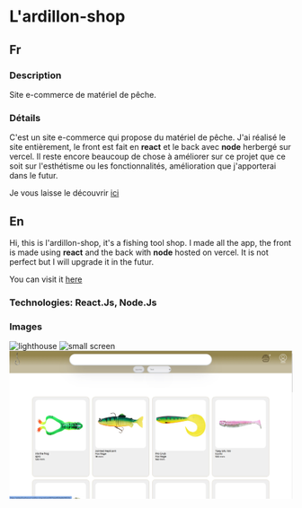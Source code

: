 # L'ardillon-shop

## Fr

### Description

Site e-commerce de matériel de pêche.

### Détails

C'est un site e-commerce qui propose du matériel de pêche. J'ai réalisé le site entièrement, le front est fait en **react** et le back avec **node** herbergé sur vercel.
Il reste encore beaucoup de chose à améliorer sur ce projet que ce soit sur l'esthétisme ou les fonctionnalités, amélioration que j'apporterai dans le futur.

Je vous laisse le découvrir [ici](https://seblau02.github.io/l-ardillon-shop/)

## En

Hi, this is l'ardillon-shop, it's a fishing tool shop. I made all the app, the front is made using **react** and the back with **node** hosted on vercel.
It is not perfect but I will upgrade it in the futur.

You can visit it [here](https://seblau02.github.io/l-ardillon-shop/)

### Technologies: React.Js, Node.Js

### Images

<img src="illustration/illlustration3.png" alt="lighthouse" width="800">
<img src="illustration/illlustration2.png" alt="small screen" width="400">
<img src="illustration/shop1-3.png" alt="laptop" width="800">
